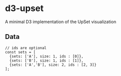 # d3-upset

A minimal D3 implementation of the UpSet visualization

## Data

```
// ids are optional
const sets = [
  {sets: ['A'], size: 1, ids : [0]},
  {sets: ['B'], size: 1, ids : [1]},
  {sets: ['A','B'], size: 2, ids : [2, 3]}
];

```

